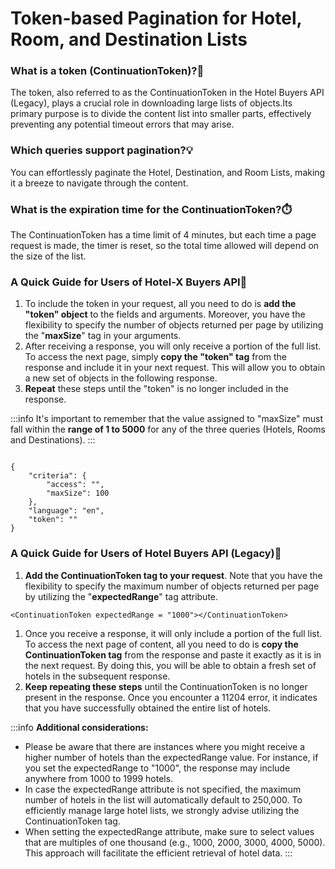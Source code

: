﻿---
sidebar_position: 8
---

# Token-based Pagination for Hotel, Room, and Destination Lists

### What is a token (ContinuationToken)?🔄
The token, also referred to as the ContinuationToken in the Hotel Buyers API (Legacy), plays a crucial role in downloading large lists of objects.Its primary purpose is to divide the content list into smaller parts, effectively preventing any potential timeout errors that may arise.
### Which queries support pagination?💡
You can effortlessly paginate the Hotel, Destination, and Room Lists, making it a breeze to navigate through the content.

### What is the expiration time for the ContinuationToken?⏱️
The ContinuationToken has a time limit of 4 minutes, but each time a page request is made, the timer is reset, so the total time allowed will depend on the size of the list.

### A Quick Guide for Users of Hotel-X Buyers API🚀

1. To include the token in your request, all you need to do is **add the "token" object** to the fields and arguments. Moreover, you have the flexibility to specify the number of objects returned per page by utilizing the "**maxSize**" tag in your arguments.
1. After receiving a response, you will only receive a portion of the full list. To access the next page, simply **copy the "token" tag** from the response and include it in your next request. This will allow you to obtain a new set of objects in the following response.
1. **Repeat** these steps until the "token" is no longer included in the response.


:::info
It's important to remember that the value assigned to "maxSize" must fall within the **range of 1 to 5000** for any of the three queries (Hotels, Rooms and Destinations).
:::

```

{
    "criteria": {
        "access": "",
        "maxSize": 100
    },
    "language": "en",
    "token": ""
}
```

### A Quick Guide for Users of Hotel Buyers API (Legacy)📑
1. **Add the ContinuationToken tag to your request**. Note that you have the flexibility to specify the maximum number of objects returned per page by utilizing the "**expectedRange**" tag attribute.
```
<ContinuationToken expectedRange = "1000"></ContinuationToken>
```
1. Once you receive a response, it will only include a portion of the full list. To access the next page of content, all you need to do is **copy the ContinuationToken tag** from the response and paste it exactly as it is in the next request. By doing this, you will be able to obtain a fresh set of hotels in the subsequent response.
1. **Keep repeating these steps** until the ContinuationToken is no longer present in the response. Once you encounter a 11204 error, it indicates that you have successfully obtained the entire list of hotels.

:::info
**Additional considerations:**
- Please be aware that there are instances where you might receive a higher number of hotels than the expectedRange value. For instance, if you set the expectedRange to "1000", the response may include anywhere from 1000 to 1999 hotels.
- In case the expectedRange attribute is not specified, the maximum number of hotels in the list will automatically default to 250,000. To efficiently manage large hotel lists, we strongly advise utilizing the ContinuationToken tag.
- When setting the expectedRange attribute, make sure to select values that are multiples of one thousand (e.g., 1000, 2000, 3000, 4000, 5000). This approach will facilitate the efficient retrieval of hotel data.
:::